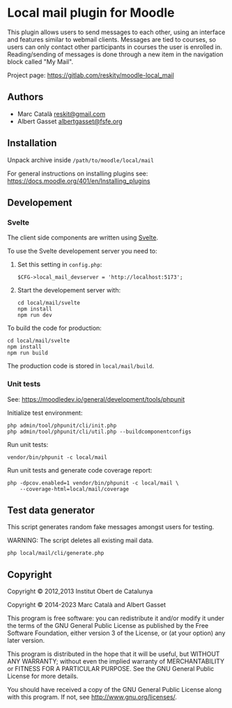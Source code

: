 # Local mail plugin for Moodle

This plugin allows users to send messages to each other, using an
interface and features similar to webmail clients. Messages are tied
to courses, so users can only contact other participants in courses
the user is enrolled in. Reading/sending of messages is done through a
new item in the navigation block called "My Mail".

Project page: https://gitlab.com/reskity/moodle-local_mail

## Authors

- Marc Català <reskit@gmail.com>
- Albert Gasset <albertgasset@fsfe.org>

## Installation

Unpack archive inside `/path/to/moodle/local/mail`

For general instructions on installing plugins see:
https://docs.moodle.org/401/en/Installing_plugins

## Developement

### Svelte

The client side components are written using [Svelte](https://svelte.dev).

To use the Svelte developement server you need to:

1. Set this setting in `config.php`:
   ```
   $CFG->local_mail_devserver = 'http://localhost:5173';
   ```

2. Start the developement server with:
   ```
   cd local/mail/svelte
   npm install
   npm run dev
   ```

To build the code for production:
```
cd local/mail/svelte
npm install
npm run build
```

The production code is stored in `local/mail/build`.

### Unit tests

See: https://moodledev.io/general/development/tools/phpunit

Initialize test environment:
```
php admin/tool/phpunit/cli/init.php
php admin/tool/phpunit/cli/util.php --buildcomponentconfigs
```

Run unit tests:
```
vendor/bin/phpunit -c local/mail
```

Run unit tests and generate code coverage report:
```
php -dpcov.enabled=1 vendor/bin/phpunit -c local/mail \
    --coverage-html=local/mail/coverage
```

## Test data generator

This script generates random fake messages amongst users for testing.

WARNING: The script deletes all existing mail data.

```
php local/mail/cli/generate.php
```

## Copyright

Copyright © 2012,2013 Institut Obert de Catalunya

Copyright © 2014-2023 Marc Català and Albert Gasset

This program is free software: you can redistribute it and/or modify
it under the terms of the GNU General Public License as published by
the Free Software Foundation, either version 3 of the License, or
(at your option) any later version.

This program is distributed in the hope that it will be useful,
but WITHOUT ANY WARRANTY; without even the implied warranty of
MERCHANTABILITY or FITNESS FOR A PARTICULAR PURPOSE. See the
GNU General Public License for more details.

You should have received a copy of the GNU General Public License
along with this program. If not, see <http://www.gnu.org/licenses/>.
